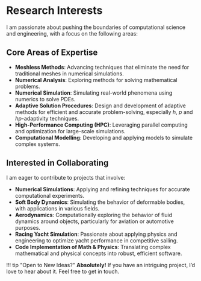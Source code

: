 # Research Interests

I am passionate about pushing the boundaries of computational science and engineering, with a focus on the following areas:

## Core Areas of Expertise

- **Meshless Methods**: Advancing techniques that eliminate the need for traditional meshes in numerical simulations.
- **Numerical Analysis**: Exploring methods for solving mathematical problems.
- **Numerical Simulation**: Simulating real-world phenomena using numerics to solve PDEs.
- **Adaptive Solution Procedures**: Design and development of adaptive methods for efficient and accurate problem-solving, especially *h*, *p* and *hp*-adaptivity techniques.
- **High-Performance Computing (HPC)**: Leveraging parallel computing and optimization for large-scale simulations.
- **Computational Modelling**: Developing and applying models to simulate complex systems.

## Interested in Collaborating

I am eager to contribute to projects that involve:

- **Numerical Simulations**: Applying and refining techniques for accurate computational experiments.
- **Soft Body Dynamics**: Simulating the behavior of deformable bodies, with applications in various fields.
- **Aerodynamics**: Computationally exploring the behavior of fluid dynamics around objects, particularly for aviation or automotive purposes.
- **Racing Yacht Simulation**: Passionate about applying physics and engineering to optimize yacht performance in competitive sailing.
- **Code Implementation of Math & Physics**: Translating complex mathematical and physical concepts into robust, efficient software.

!!! tip "Open to New Ideas?"
    **Absolutely!** If you have an intriguing project, I’d love to hear about it. Feel free to get in touch.
